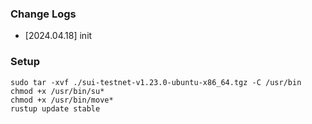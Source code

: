 ### Change Logs
* [2024.04.18] init

### Setup

```cmd=
sudo tar -xvf ./sui-testnet-v1.23.0-ubuntu-x86_64.tgz -C /usr/bin
chmod +x /usr/bin/su*
chmod +x /usr/bin/move*
rustup update stable
```